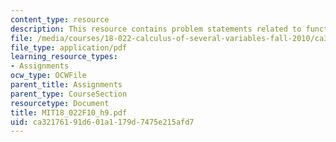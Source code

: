 ```yaml
---
content_type: resource
description: This resource contains problem statements related to functions and boundary.
file: /media/courses/18-022-calculus-of-several-variables-fall-2010/ca32176191d601a1179d7475e215afd7_MIT18_022F10_h9.pdf
file_type: application/pdf
learning_resource_types:
- Assignments
ocw_type: OCWFile
parent_title: Assignments
parent_type: CourseSection
resourcetype: Document
title: MIT18_022F10_h9.pdf
uid: ca321761-91d6-01a1-179d-7475e215afd7
---
```

